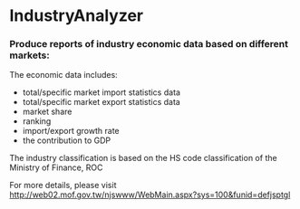# IndustryAnalyzer

### Produce reports of industry economic data based on different markets:

The economic data includes:
- total/specific market import statistics data
- total/specific market export statistics data
- market share
- ranking
- import/export growth rate
- the contribution to GDP

The industry classification is based on the HS code classification of the Ministry of Finance, ROC 

For more details, please visit http://web02.mof.gov.tw/njswww/WebMain.aspx?sys=100&funid=defjsptgl
